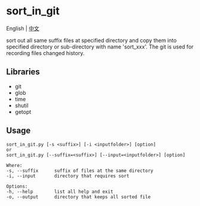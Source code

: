 # sort_in_git

English | [中文](./README_CN.md)

sort out all same suffix files at specified directory
and copy them into specified directory or sub-directory
with name 'sort_xxx'.
The git is used for recording files changed history.

## Libraries

- git
- glob
- time
- shutil
- getopt

## Usage

    sort_in_git.py [-s <suffix>] [-i <inputfolder>] [option]
    or
    sort_in_git.py [--suffix=<suffix>] [--input=<inputfolder>] [option]

    Where:
    -s, --suffix      suffix of files at the same directory
    -i, --input       directory that requires sort
    
    Options:
    -h, --help        list all help and exit
    -o, --output      directory that keeps all sorted file
